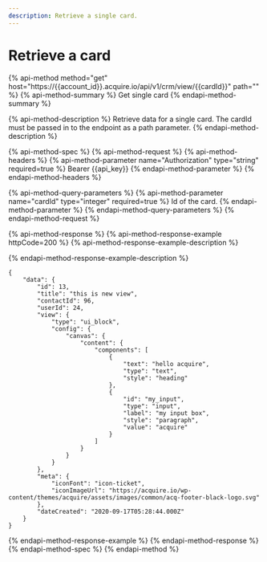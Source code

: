 ```yaml
---
description: Retrieve a single card.
---
```


# Retrieve a card

{% api-method method="get" host="https://{{account\_id}}.acquire.io/api/v1/crm/view/{{cardId}}" path="" %}
{% api-method-summary %}
Get single card
{% endapi-method-summary %}

{% api-method-description %}
Retrieve data for a single card. The cardId must be passed in to the endpoint as a path parameter.
{% endapi-method-description %}

{% api-method-spec %}
{% api-method-request %}
{% api-method-headers %}
{% api-method-parameter name="Authorization" type="string" required=true %}
Bearer {{api\_key}}
{% endapi-method-parameter %}
{% endapi-method-headers %}

{% api-method-query-parameters %}
{% api-method-parameter name="cardId" type="integer" required=true %}
Id of the card.
{% endapi-method-parameter %}
{% endapi-method-query-parameters %}
{% endapi-method-request %}

{% api-method-response %}
{% api-method-response-example httpCode=200 %}
{% api-method-response-example-description %}

{% endapi-method-response-example-description %}

```
{
    "data": {
        "id": 13,
        "title": "this is new view",
        "contactId": 96,
        "userId": 24,
        "view": {
            "type": "ui_block",
            "config": {
                "canvas": {
                    "content": {
                        "components": [
                            {
                                "text": "hello acquire",
                                "type": "text",
                                "style": "heading"
                            },
                            {
                                "id": "my_input",
                                "type": "input",
                                "label": "my input box",
                                "style": "paragraph",
                                "value": "acquire"
                            }
                        ]
                    }
                }
            }
        },
        "meta": {
            "iconFont": "icon-ticket",
            "iconImageUrl": "https://acquire.io/wp-content/themes/acquire/assets/images/common/acq-footer-black-logo.svg"
        },
        "dateCreated": "2020-09-17T05:28:44.000Z"
    }
}
```
{% endapi-method-response-example %}
{% endapi-method-response %}
{% endapi-method-spec %}
{% endapi-method %}


